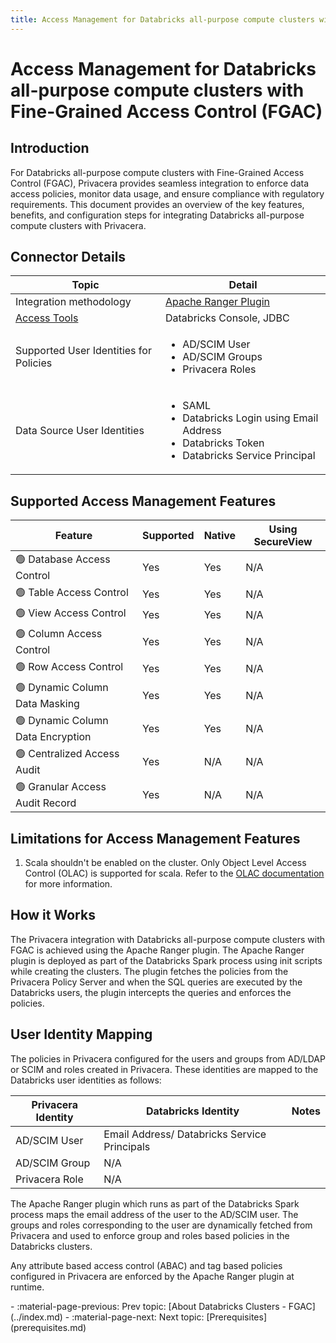 ```yaml
---
title: Access Management for Databricks all-purpose compute clusters with Fine-Grained Access Control (FGAC)
---
```


# Access Management for Databricks all-purpose compute clusters with Fine-Grained Access Control (FGAC)


## Introduction

For Databricks all-purpose compute clusters with Fine-Grained Access Control (FGAC), Privacera provides seamless
integration to enforce data access policies, monitor data usage, and ensure compliance with regulatory requirements.
This document provides an overview of the key features, benefits, and configuration steps for integrating Databricks
all-purpose compute clusters with Privacera.

## Connector Details


| Topic                                                                       | Detail                                                                                                                       |
|-----------------------------------------------------------------------------|------------------------------------------------------------------------------------------------------------------------------|
| Integration methodology                                                     | [Apache Ranger Plugin](../../../resources/design/access-management/integrations/apache_ranger_plugin.md)                     |
| [Access Tools](../../../resources/design/access-management/access_tools.md) | Databricks Console, JDBC                                                                                                     |
| Supported User Identities for Policies                                      | <ul><li>AD/SCIM User</li><li>AD/SCIM Groups</li><li>Privacera Roles</li>                                                     |
| Data Source User Identities                                                 | <ul><li>SAML</li><li>Databricks Login using Email Address</li><li>Databricks Token</li><li>Databricks Service Principal</li> |


## Supported Access Management Features

| Feature                         | Supported | Native | Using SecureView |
|---------------------------------|-----------|--------|------------------|
| :green_circle: Database Access Control | Yes       | Yes    | N/A |
| :green_circle: Table Access Control | Yes       | Yes    | N/A |
| :green_circle: View Access Control | Yes       | Yes    | N/A |
| :green_circle: Column Access Control | Yes       | Yes    | N/A |
| :green_circle: Row Access Control | Yes       | Yes    | N/A |
| :green_circle: Dynamic Column Data Masking | Yes       | Yes    | N/A |
| :green_circle: Dynamic Column Data Encryption | Yes       | Yes    | N/A |
| :green_circle: Centralized Access Audit | Yes       | N/A    | N/A |
| :green_circle: Granular Access Audit Record   | Yes       | N/A    | N/A |

## Limitations for Access Management Features

1. Scala shouldn't be enabled on the cluster. Only Object Level Access Control (OLAC) is supported for scala. Refer to the
   [OLAC documentation](../../databricks-clusters-olac/index.md) for more information.

## How it Works

The Privacera integration with Databricks all-purpose compute clusters with FGAC is achieved using the Apache Ranger
plugin. The Apache Ranger plugin is deployed as part of the Databricks Spark process using init scripts while creating
the clusters. The plugin fetches the policies from the Privacera Policy Server and when the SQL queries are executed by
the Databricks users, the plugin intercepts the queries and enforces the policies.


## User Identity Mapping

The policies in Privacera configured for the users and groups from AD/LDAP or SCIM and roles created in Privacera. 
These identities are mapped to the Databricks user identities as follows:

| Privacera Identity | Databricks Identity                          | Notes |
|--------------------|----------------------------------------------|-------|
| AD/SCIM User       | Email Address/ Databricks Service Principals |       |
| AD/SCIM Group      | N/A                                          | |
| Privacera Role     | N/A                                          | |

The Apache Ranger plugin which runs as part of the Databricks Spark process maps the email address of the user to the
AD/SCIM user. The groups and roles corresponding to the user are dynamically fetched from Privacera and used to enforce
group and roles based policies in the Databricks clusters.

Any attribute based access control (ABAC) and tag based policies configured in Privacera are enforced by the Apache Ranger plugin at 
runtime.

<div class="grid cards" markdown>
-   :material-page-previous: Prev topic: [About Databricks Clusters - FGAC](../index.md)
-   :material-page-next: Next topic: [Prerequisites](prerequisites.md)
</div>
